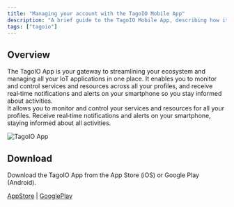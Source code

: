 ```yaml
---
title: "Managing your account with the TagoIO Mobile App"
description: "A brief guide to the TagoIO Mobile App, describing how it helps you monitor and manage IoT applications, receive notifications, and where to download the app."
tags: ["tagoio"]
---
```

## Overview
The TagoIO App is your gateway to streamlining your ecosystem and managing all your IoT applications in one place. It enables you to monitor and control services and resources across all your profiles, and receive real‑time notifications and alerts on your smartphone so you stay informed about activities.  
It allows you to monitor and control your services and resources for all your profiles. Receive real‑time notifications and alerts on your smartphone, staying informed about all activities.

![TagoIO App](/docs_imagem/tagoio/external-93280f88.png)

## Download
Download the TagoIO App from the App Store (iOS) or Google Play (Android).

[AppStore](https://apps.apple.com/us/app/tagoio/id1067391139) | [GooglePlay](https://play.google.com/store/apps/details?id=center.io.tago.admin&hl=en&gl=US)